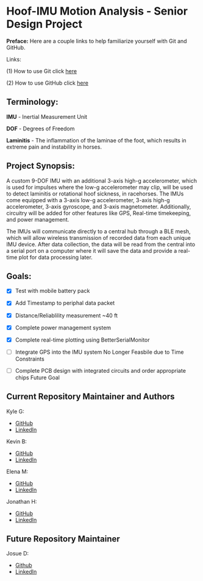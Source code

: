 # Hoof-IMU Motion Analysis - Senior Design Project

**Preface:** Here are a couple links to help familiarize yourself with Git and GitHub.

Links: 

(1) How to use Git click [here](https://youtu.be/USjZcfj8yxE?si=m7MtrsjsvbkFWDZs)  

(2) How to use GitHub click [here](https://www.youtube.com/watch?v=nhNq2kIvi9s&ab_channel=ColtSteele)

## Terminology:

**IMU** - Inertial Measurement Unit

**DOF** - Degrees of Freedom

**Laminitis** - The inflammation of the laminae of the foot, which results in extreme pain and instability in horses.

## Project Synopsis:
A custom 9-DOF IMU with an additional 3-axis high-g accelerometer, which is used for impulses where the low-g accelerometer may clip, will be used to detect laminitis or rotational hoof sickness, in racehorses.
The IMUs come equipped with a 3-axis low-g accelerometer, 3-axis high-g accelerometer, 3-axis gyroscope, and 3-axis magnetometer. Additionally, circuitry will be added for other features like GPS, Real-time timekeeping, and power management.

The IMUs will communicate directly to a central hub through a BLE mesh, which will allow wireless transmission of recorded data from each unique IMU device. After data collection, the data will be read from the central into a serial port on a computer where it will save the data and provide a real-time plot for data processing later.


## Goals:
- [x]  Test with mobile battery pack                                                      
- [x]  Add Timestamp to periphal data packet                                              
- [x]  Distance/Reliablility measurement                                                  ~40 ft
- [x]  Complete power management system                                                   
- [x]  Complete real-time plotting using BetterSerialMonitor                              
- [ ]  Integrate GPS into the IMU system                                                  No Longer Feasbile due to Time Constraints
- [ ]  Complete PCB design with integrated circuits and order appropriate chips           Future Goal


## Current Repository Maintainer and Authors
Kyle G:
- [GitHub](https://github.com/kyobg)
- [LinkedIn](https://www.linkedin.com/in/kyle-b-garcia/)

Kevin B:
- [GitHub](https://github.com/kevinbrannan)
- [LinkedIn](https://www.linkedin.com/in/kevin-brannan-885446233/)

Elena M:
- [GitHub](https://github.com/evolutis101)
- [LinkedIn](https://www.linkedin.com/in/elenammontalvo/)

Jonathan H:
- [GitHub](https://github.com/Grlee316)
- [LinkedIn](https://www.linkedin.com/in/jhanbali/)

## Future Repository Maintainer
Josue D:
- [Github](https://github.com/Jdiazcaminos)
- [LinkedIn](https://www.linkedin.com/in/josuediaz-caminos/)
